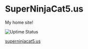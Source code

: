 # SuperNinjaCat5.us

My home site!

![Uptime Status](https://stayalive.superninjacat5.us/api/badge/2/status)

[superninjacat5.us](https://superninjacat5.us)
